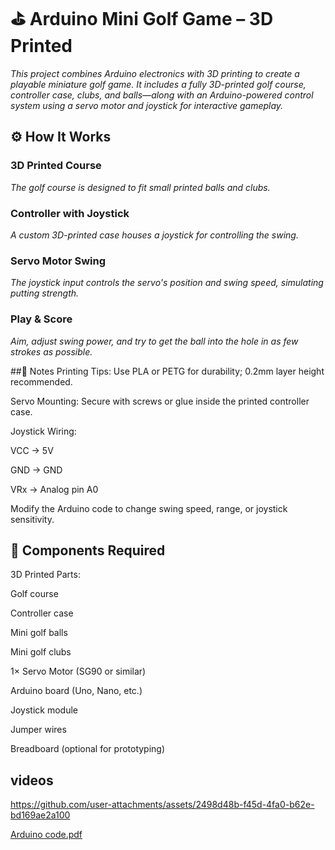 # ⛳ Arduino Mini Golf Game – 3D Printed
*This project combines Arduino electronics with 3D printing to create a playable miniature golf game. It includes a fully 3D-printed golf course, controller case, clubs, and balls—along with an Arduino-powered control system using a servo motor and joystick for interactive gameplay.*

## ⚙️ How It Works
### 3D Printed Course 
*The golf course is designed to fit small printed balls and clubs.*

### Controller with Joystick 
*A custom 3D-printed case houses a joystick for controlling the swing.*

### Servo Motor Swing 
*The joystick input controls the servo's position and swing speed, simulating putting strength.*

### Play & Score 
*Aim, adjust swing power, and try to get the ball into the hole in as few strokes as possible.*

##📝 Notes
Printing Tips: Use PLA or PETG for durability; 0.2mm layer height recommended.

Servo Mounting: Secure with screws or glue inside the printed controller case.

Joystick Wiring:

VCC → 5V

GND → GND

VRx → Analog pin A0

Modify the Arduino code to change swing speed, range, or joystick sensitivity.

## 🧰 Components Required
3D Printed Parts:

Golf course

Controller case

Mini golf balls

Mini golf clubs

1× Servo Motor (SG90 or similar)

Arduino board (Uno, Nano, etc.)

Joystick module

Jumper wires

Breadboard (optional for prototyping)

## videos


https://github.com/user-attachments/assets/2498d48b-f45d-4fa0-b62e-bd169ae2a100


[Arduino code.pdf](https://github.com/user-attachments/files/21691265/Arduino.code.pdf)




